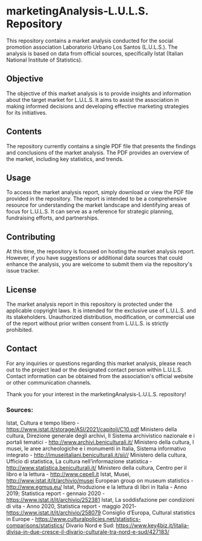 # marketingAnalysis-L.U.L.S. Repository

This repository contains a market analysis conducted for the social promotion association Laboratorio Urbano Los Santos (L.U.L.S.). The analysis is based on data from official sources, specifically Istat (Italian National Institute of Statistics).

## Objective
The objective of this market analysis is to provide insights and information about the target market for L.U.L.S. It aims to assist the association in making informed decisions and developing effective marketing strategies for its initiatives.

## Contents
The repository currently contains a single PDF file that presents the findings and conclusions of the market analysis. The PDF provides an overview of the market, including key statistics, and trends.

## Usage
To access the market analysis report, simply download or view the PDF file provided in the repository. The report is intended to be a comprehensive resource for understanding the market landscape and identifying areas of focus for L.U.L.S. It can serve as a reference for strategic planning, fundraising efforts, and partnerships.

## Contributing
At this time, the repository is focused on hosting the market analysis report. However, if you have suggestions or additional data sources that could enhance the analysis, you are welcome to submit them via the repository's issue tracker.

## License
The market analysis report in this repository is protected under the applicable copyright laws. It is intended for the exclusive use of L.U.L.S. and its stakeholders. Unauthorized distribution, modification, or commercial use of the report without prior written consent from L.U.L.S. is strictly prohibited.

## Contact
For any inquiries or questions regarding this market analysis, please reach out to the project lead or the designated contact person within L.U.L.S. Contact information can be obtained from the association's official website or other communication channels.

Thank you for your interest in the marketingAnalysis-L.U.L.S. repository!

### Sources:
Istat, Cultura e tempo libero - https://www.istat.it/storage/ASI/2021/capitoli/C10.pdf
Ministero della cultura, Direzione generale degli archivi, Il Sistema archivistico nazionale e i portali tematici - http://www.archivi.beniculturali.it/
Ministero della cultura, I musei, le aree archeologiche e i monumenti in Italia, Sistema informativo integrato - http://imuseiitaliani.beniculturali.it/sii//
Ministero della cultura, Ufficio di statistica, La cultura nell’informazione statistica - http://www.statistica.beniculturali.it/
Ministero della cultura, Centro per il libro e la lettura - http://www.cepell.it
Istat, Musei, http://www.istat.it/it/archivio/musei
European group on museum statistics - http://www.egmus.eu/
Istat, Produzione e la lettura di libri in Italia - Anno 2019; Statistica report - gennaio 2020 - https://www.istat.it/it/archivio/252381
Istat, La soddisfazione per condizioni di vita - Anno 2020, Statistica report - maggio 2021- https://www.istat.it/it/archivio/258079
Consiglio d’Europa, Cultural statistics in Europe - https://www.culturalpolicies.net/statistics-comparisons/statistics/
Divario Nord e Sud: https://www.key4biz.it/litalia-divisa-in-due-cresce-il-divario-culturale-tra-nord-e-sud/427183/
